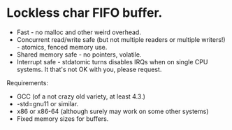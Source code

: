 # Lockless char FIFO buffer.

* Fast - no malloc and other weird overhead.
* Concurrent read/write safe (but not multiple readers or multiple writers!) - atomics, fenced memory use.
* Shared memory safe - no pointers, volatile.
* Interrupt safe - stdatomic turns disables IRQs when on single CPU systems. It that's not OK with you, please request.

Requirements:
* GCC (of a not crazy old variety, at least 4.3.)
* -std=gnu11 or similar.
* x86 or x86-64 (although surely may work on some other systems)
* Fixed memory sizes for buffers.
